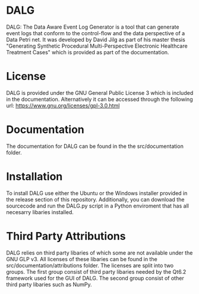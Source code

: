 # DALG
DALG: The Data Aware Event Log Generator is a tool that can generate event logs that conform to the control-flow and the data perspective of a Data Petri net. It was developed by David Jilg as part of his master thesis "Generating Synthetic Procedural Multi-Perspective Electronic Healthcare Treatment Cases" which is provided as part of the documentation.

# License
DALG is provided under the GNU General Public License 3 which is included in the documentation. Alternatively it can be accessed through the following url: https://www.gnu.org/licenses/gpl-3.0.html

# Documentation
The documentation for DALG can be found in the the src/documentation folder.

# Installation
To install DALG use either the Ubuntu or the Windows installer provided in the release section of this repository. Additionally, you can download the sourcecode and run the DALG.py script in a Python enviroment that has all necesarry libaries installed.

# Third Party Attributions
DALG relies on third party libaries of which some are not available under the GNU GLP v3. All licenses of these libaries can be found in the src/documentation/attributions folder. The licenses are split into two groups. The first group consist of third party libaries needed by the Qt6.2 framework used for the GUI of DALG. The second group consist of other third party libaries such as NumPy.
